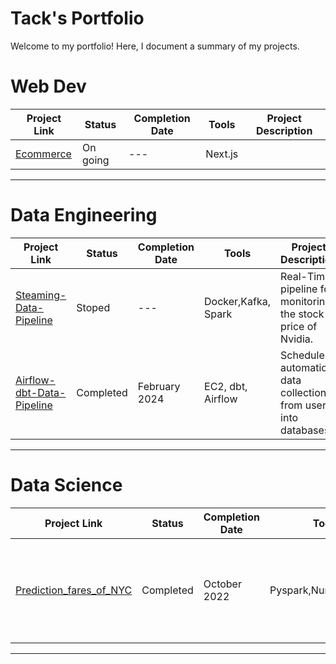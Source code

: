 # Tack's Portfolio

Welcome to my portfolio! Here, I document a summary of my projects. 
# Web Dev

| Project Link | Status | Completion Date | Tools | Project Description | 
|---|---|---|---|---|
| [Ecommerce](https://github.com/Tack-Theerapat/My-Ecomm)|On going|---| Next.js | |
***


# Data Engineering

| Project Link | Status | Completion Date | Tools | Project Description | 
|---|---|---|---|---|
| [Steaming-Data-Pipeline](https://github.com/Tack-Theerapat/Steaming-Data-Pipeline)|Stoped |---| Docker,Kafka, Spark | Real-Time pipeline for monitoring the stock price of Nvidia.|
| [Airflow-dbt-Data-Pipeline](https://github.com/Tack-Theerapat/Airflow-dbt-Data-Pipeline) | Completed |February 2024| EC2, dbt, Airflow | Schedule automation data collection from user into databases |
***

# Data Science

| Project Link | Status | Completion Date | Tools | Project Description | 
|---|---|---|---|---|
| [Prediction_fares_of_NYC](https://github.com/Tack-Theerapat/Prediction_fares_of_NYC)| Completed |October 2022| Pyspark,Numpy,Pandas | Exploratory data and build Machine learning models to predict Taxi fares  |
***
